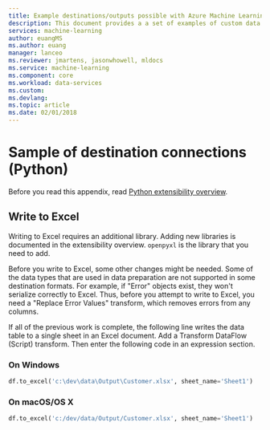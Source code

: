 ```yaml
---
title: Example destinations/outputs possible with Azure Machine Learning data preparation | Microsoft Docs
description: This document provides a a set of examples of custom data destinations/outputs with Azure Machine Learning data preparation
services: machine-learning
author: euangMS
ms.author: euang
manager: lanceo
ms.reviewer: jmartens, jasonwhowell, mldocs
ms.service: machine-learning
ms.component: core
ms.workload: data-services
ms.custom: 
ms.devlang: 
ms.topic: article
ms.date: 02/01/2018
---
```



# Sample of destination connections (Python) 
Before you read this appendix, read [Python extensibility overview](data-prep-python-extensibility-overview.md).


## Write to Excel 


Writing to Excel requires an additional library. Adding new libraries is documented in the extensibility overview. `openpyxl` is the library that you need to add.

Before you write to Excel, some other changes might be needed. Some of the data types that are used in data preparation are not supported in some destination formats. For example, if "Error" objects exist, they won't serialize correctly to Excel. Thus, before you attempt to write to Excel, you need a "Replace Error Values" transform, which removes errors from any columns.

If all of the previous work is complete, the following line writes the data table to a single sheet in an Excel document. Add a Transform DataFlow (Script) transform. Then enter the following code in an expression section.


### On Windows 
```python
df.to_excel('c:\dev\data\Output\Customer.xlsx', sheet_name='Sheet1')
```

### On macOS/OS X ###
```python
df.to_excel('c:/dev/data/Output/Customer.xlsx', sheet_name='Sheet1')
```
